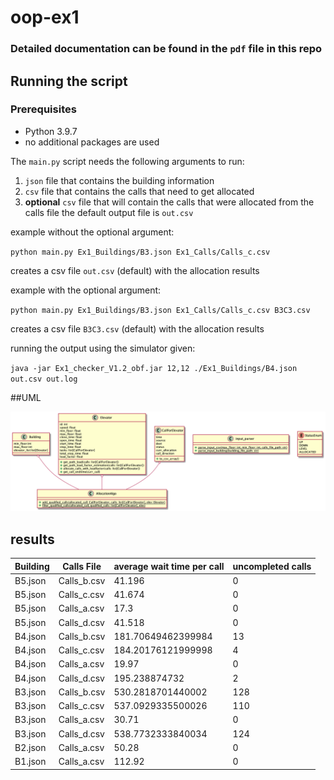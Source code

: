 # oop-ex1

### Detailed documentation can be found in the `pdf` file in this repo

## Running the script

### Prerequisites
* Python 3.9.7
* no additional packages are used

The `main.py` script needs the following arguments to run:

1. `json` file that contains the building information
2. `csv` file that contains the calls that need to get allocated
3. **optional** `csv` file that will contain the calls that were allocated from the calls file the default output file
   is `out.csv`

example without the optional argument:

`python main.py Ex1_Buildings/B3.json Ex1_Calls/Calls_c.csv`

creates a csv file `out.csv` (default) with the allocation results

example with the optional argument:

`python main.py Ex1_Buildings/B3.json Ex1_Calls/Calls_c.csv B3C3.csv`

creates a csv file `B3C3.csv` (default) with the allocation results

running the output using the simulator given:

`java -jar Ex1_checker_V1.2_obf.jar 12,12 ./Ex1_Buildings/B4.json out.csv out.log`

##UML

![UML](misc/class-diagram.png)

## results

| Building | Calls File | average wait time per call | uncompleted calls |
|----------|------------|----------------------------|-------------------|
| B5.json  | Calls_b.csv  |   41.196                 |      0           |
| B5.json  | Calls_c.csv  |   41.674                 |      0           |
| B5.json  | Calls_a.csv  |   17.3                   |      0           |
| B5.json  | Calls_d.csv  |   41.518                 |      0           |
| B4.json  | Calls_b.csv  |   181.70649462399984     |      13          |
| B4.json  | Calls_c.csv  |   184.20176121999998     |      4           |
| B4.json  | Calls_a.csv  |   19.97                  |      0           |
| B4.json  | Calls_d.csv  |   195.238874732          |      2           |
| B3.json  | Calls_b.csv  |   530.2818701440002      |      128         |
| B3.json  | Calls_c.csv  |   537.0929335500026      |      110         |
| B3.json  | Calls_a.csv  |   30.71                  |      0           |
| B3.json  | Calls_d.csv  |   538.7732333840034      |      124         |
| B2.json  | Calls_a.csv  |   50.28                  |      0           |
| B1.json  | Calls_a.csv  |   112.92                 |      0           |